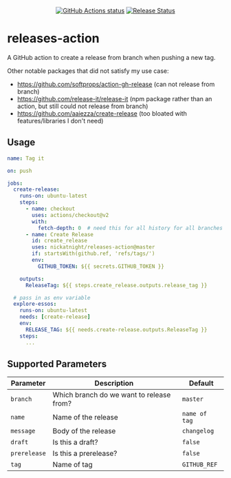 <p align="center">
  <a href="https://github.com/nickatnight/releases-action/actions"><img alt="GitHub Actions status" src="https://github.com/nickatnight/releases-action/actions/workflows/main.yml/badge.svg"></a>
  <a href="https://github.com/nickatnight/releases-action/releases"><img alt="Release Status" src="https://img.shields.io/github/v/release/nickatnight/releases-action"></a>
</p>


# releases-action
A GitHub action to create a release from branch when pushing a new tag.

Other notable packages that did not satisfy my use case:
* https://github.com/softprops/action-gh-release (can not release from branch)
* https://github.com/release-it/release-it (npm package rather than an action, but still could not release from branch)
* https://github.com/aaiezza/create-release (too bloated with features/libraries I don't need)

## Usage
```yaml
name: Tag it

on: push

jobs:
  create-release:
    runs-on: ubuntu-latest
    steps:
      - name: checkout
        uses: actions/checkout@v2
        with:
          fetch-depth: 0  # need this for all history for all branches and tags
      - name: Create Release
        id: create_release
        uses: nickatnight/releases-action@master
        if: startsWith(github.ref, 'refs/tags/')
        env:
          GITHUB_TOKEN: ${{ secrets.GITHUB_TOKEN }}

    outputs:
      ReleaseTag: ${{ steps.create_release.outputs.release_tag }}

  # pass in as env variable
  explore-essos:
    runs-on: ubuntu-latest
    needs: [create-release]
    env:
      RELEASE_TAG: ${{ needs.create-release.outputs.ReleaseTag }}
    steps:
      ...

```

## Supported Parameters

| Parameter               | Description                                                | Default       |
| ----------------------- | ---------------------------------------------------------- | ------------- |
| `branch`                | Which branch do we want to release from?                   |    `master`   |
| `name`                  | Name of the release                                        | `name of tag` |
| `message`               | Body of the release                                        |  `changelog`  |
| `draft`                 | Is this a draft?                                           |    `false`    |
| `prerelease`            | Is this a prerelease?                                      |    `false`    |
| `tag`                   | Name of tag                                                |  `GITHUB_REF` |
